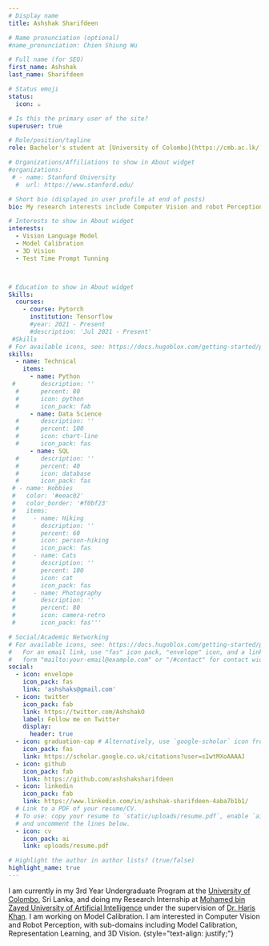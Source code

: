 ```yaml
---
# Display name
title: Ashshak Sharifdeen

# Name pronunciation (optional)
#name_pronunciation: Chien Shiung Wu

# Full name (for SEO)
first_name: Ashshak
last_name: Sharifdeen

# Status emoji
status:
  icon: ☕️

# Is this the primary user of the site?
superuser: true

# Role/position/tagline
role: Bachelor's student at [University of Colombo](https://cmb.ac.lk/)

# Organizations/Affiliations to show in About widget
#organizations:
 # - name: Stanford University
  #  url: https://www.stanford.edu/

# Short bio (displayed in user profile at end of posts)
bio: My research interests include Computer Vision and robot Perception with sub-domains including Model Calibration, Representation Learning, and 3D Vision.

# Interests to show in About widget
interests:
  - Vision Language Model
  - Model Calibration 
  - 3D Vision
  - Test Time Prompt Tunning



# Education to show in About widget
Skills:
  courses:
    - course: Pytorch
      institution: Tensorflow
      #year: 2021 - Present
      #description: 'Jul 2021 - Present' 
 #Skills
# For available icons, see: https://docs.hugoblox.com/getting-started/page-builder/#icons
skills:
  - name: Technical
    items:
      - name: Python
 #       description: ''
  #      percent: 80
  #      icon: python
  #      icon_pack: fab
      - name: Data Science
  #      description: ''
  #      percent: 100
  #      icon: chart-line
  #      icon_pack: fas
      - name: SQL
  #      description: ''
  #      percent: 40
  #      icon: database
  #      icon_pack: fas
 # - name: Hobbies
 #   color: '#eeac02'
 #   color_border: '#f0bf23'
 #   items:
 #     - name: Hiking
 #       description: ''
 #       percent: 60
 #       icon: person-hiking
 #       icon_pack: fas
 #     - name: Cats
 #       description: ''
 #       percent: 100
 #       icon: cat
 #       icon_pack: fas
 #     - name: Photography
 #       description: ''
 #       percent: 80
 #       icon: camera-retro
 #       icon_pack: fas'''

# Social/Academic Networking
# For available icons, see: https://docs.hugoblox.com/getting-started/page-builder/#icons
#   For an email link, use "fas" icon pack, "envelope" icon, and a link in the
#   form "mailto:your-email@example.com" or "/#contact" for contact widget.
social:
  - icon: envelope
    icon_pack: fas
    link: 'ashshaks@gmail.com'
  - icon: twitter
    icon_pack: fab
    link: https://twitter.com/AshshakO
    label: Follow me on Twitter
    display:
      header: true
  - icon: graduation-cap # Alternatively, use `google-scholar` icon from `ai` icon pack
    icon_pack: fas
    link: https://scholar.google.co.uk/citations?user=sIwtMXoAAAAJ
  - icon: github
    icon_pack: fab
    link: https://github.com/ashshaksharifdeen
  - icon: linkedin
    icon_pack: fab
    link: https://www.linkedin.com/in/ashshak-sharifdeen-4aba7b1b1/
  # Link to a PDF of your resume/CV.
  # To use: copy your resume to `static/uploads/resume.pdf`, enable `ai` icons in `params.yaml`,
  # and uncomment the lines below.
  - icon: cv
    icon_pack: ai
    link: uploads/resume.pdf

# Highlight the author in author lists? (true/false)
highlight_name: true
---
```


I am currently in my 3rd Year Undergraduate Program at the [University of Colombo](https://cmb.ac.lk/), Sri Lanka, and doing my Research Internship at [Mohamed bin Zayed University of Artificial Intelligence](https://mbzuai.ac.ae/) under the supervision of [Dr. Haris Khan](https://mbzuai.ac.ae/study/faculty/muhammad-haris-khan/). I am working on Model Calibration. I am interested in Computer Vision and Robot Perception, with sub-domains including Model Calibration, Representation Learning, and 3D Vision.
{style="text-align: justify;"}
